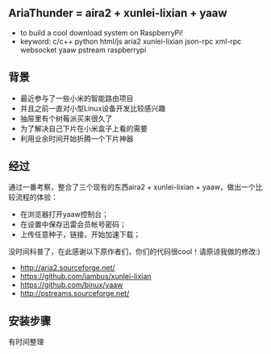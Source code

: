 AriaThunder = aira2 + xunlei-lixian + yaaw
----------
* to build a cool download system on RaspberryPi!
* keyword: c/c++ python html/js aria2 xunlei-lixian json-rpc xml-rpc websocket yaaw pstream raspberrypi

背景
----------

* 最近参与了一些小米的智能路由项目
* 并且之前一直对小型Linux设备开发比较感兴趣
* 抽屉里有个树莓派买来很久了
* 为了解决自己下片在小米盒子上看的需要
* 利用业余时间开始折腾一个下片神器

经过
----------

通过一番考察，整合了三个现有的东西aira2 + xunlei-lixian + yaaw，做出一个比较流程的体验：
* 在浏览器打开yaaw控制台；
* 在设置中保存迅雷会员帐号密码；
* 上传任意种子，链接，开始加速下载；

没时间科普了，在此感谢以下原作者们，你们的代码很cool！请原谅我做的修改:)

* http://aria2.sourceforge.net/
* https://github.com/iambus/xunlei-lixian
* https://github.com/binux/yaaw
* http://pstreams.sourceforge.net/

安装步骤
----------

有时间整理

